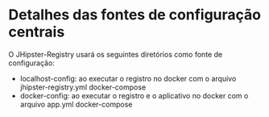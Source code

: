 # Detalhes das fontes de configuração centrais

O JHipster-Registry usará os seguintes diretórios como fonte de configuração:

- localhost-config: ao executar o registro no docker com o arquivo jhipster-registry.yml docker-compose
- docker-config: ao executar o registro e o aplicativo no docker com o arquivo app.yml docker-compose